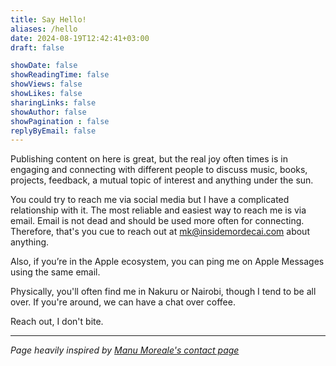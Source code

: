 ```yaml
---
title: Say Hello!
aliases: /hello
date: 2024-08-19T12:42:41+03:00
draft: false 

showDate: false
showReadingTime: false
showViews: false
showLikes: false
sharingLinks: false
showAuthor: false
showPagination : false
replyByEmail: false
---
```


Publishing content on here is great, but the real joy often times is in engaging and connecting with different people to discuss music, books, projects, feedback, a mutual topic of interest and anything under the sun.  

You could try to reach me via social media but I have a complicated relationship with it. The most reliable and easiest way to reach me is via email. Email is not dead and should be used more often for connecting. Therefore, that's you cue to reach out at [mk@insidemordecai.com](mailto:mk@insidemordecai.com) about anything.

Also, if you’re in the Apple ecosystem, you can ping me on Apple Messages using the same email.

Physically, you'll often find me in Nakuru or Nairobi, though I tend to be all over. If you're around, we can have a chat over coffee.

Reach out, I don't bite.

***

_Page heavily inspired by [Manu Moreale's contact page](https://manuelmoreale.com/contact)_
